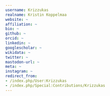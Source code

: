 ```yaml
---
username: Krizzukas
realname: Kristin Koppelmaa
website: ~
affiliation: ~
bio: ~
github: ~
orcid: ~
linkedin: ~
googlescholar: ~
wikidata: ~
twitter: ~
mastodon-url: ~
meta: ~
instagram: ~
redirect_from:
- /index.php/User:Krizzukas
- /index.php/Special:Contributions/Krizzukas
---
```

